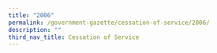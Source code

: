 ```yaml
---
title: "2006"
permalink: /government-gazette/cessation-of-service/2006/
description: ""
third_nav_title: Cessation of Service
---
```

